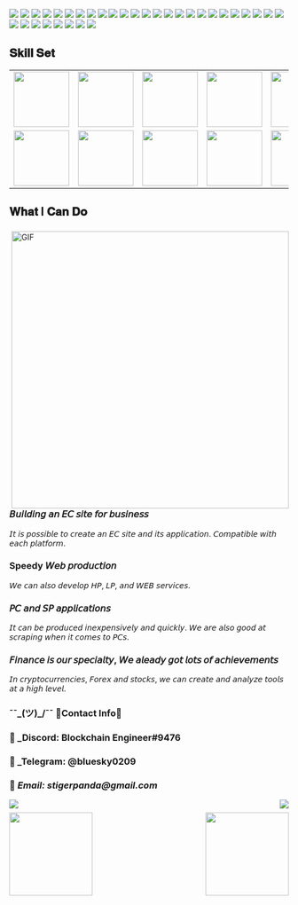 ![](https://img.shields.io/badge/Network-BitCoin-informational?style=flat&logo=bitcoin&logoColor=white&color=3bac3a)
![](https://img.shields.io/badge/Network-Ethereum-informational?style=flat&logo=ethereum&logoColor=white&color=3bac3a)
![](https://img.shields.io/badge/Language-Solidity-informational?style=flat&logo=solidity&logoColor=white&color=3bac3a)
![](https://img.shields.io/badge/Token-ERC721-informational?style=flat&logo=erc721&logoColor=white&color=3bac3a)
![](https://img.shields.io/badge/Token-ERC1155-informational?style=flat&logo=erc1155&logoColor=white&color=3bac3a)
![](https://img.shields.io/badge/Token-ERC20-informational?style=flat&logo=erc20&logoColor=white&color=3bac3a)
![](https://img.shields.io/badge/Framework-React-informational?style=flat&logo=react&logoColor=white&color=3bac3a)
![](https://img.shields.io/badge/Framework-Vue-informational?style=flat&logo=vue.js&logoColor=white&color=3bac3a)
![](https://img.shields.io/badge/Framework-Angular-informational?style=flat&logo=angular&logoColor=white&color=3bac3a)
![](https://img.shields.io/badge/Framework-Ruby_On_Rails-informational?style=flat&logo=ruby&logoColor=white&color=3bac3a)
![](https://img.shields.io/badge/Framework-Laravel-informational?style=flat&logo=laravel&logoColor=white&color=3bac3a)
![](https://img.shields.io/badge/Framework-Electron-informational?style=flat&logo=electron&logoColor=white&color=3bac3a)
![](https://img.shields.io/badge/Framework-React_Native-informational?style=flat&logo=react&logoColor=white&color=3bac3a)
![](https://img.shields.io/badge/Framework-Ionic-informational?style=flat&logo=ionic&logoColor=white&color=3bac3a)
![](https://img.shields.io/badge/Framework-Quasar-informational?style=flat&logo=quasar&logoColor=white&color=3bac3a)
![](https://img.shields.io/badge/Framework-Native_Script-informational?style=flat&logo=nativescript&logoColor=white&color=3bac3a)
![](https://img.shields.io/badge/Language-JavaScript-informational?style=flat&logo=javascript&logoColor=white&color=3bac3a)
![](https://img.shields.io/badge/Language-TypeScript-informational?style=flat&logo=typescript&logoColor=white&color=3bac3a)
![](https://img.shields.io/badge/Language-PHP-informational?style=flat&logo=php&logoColor=white&color=3bac3a)
![](https://img.shields.io/badge/Language-Python-informational?style=flat&logo=python&logoColor=white&color=3bac3a)
![](https://img.shields.io/badge/Language-Go-informational?style=flat&logo=go&logoColor=white&color=3bac3a)
![](https://img.shields.io/badge/CI/CD-Github_Action-informational?style=flat&logo=github&logoColor=white&color=3bac3a)
![](https://img.shields.io/badge/CI/CD-Jenkins-informational?style=flat&logo=jenkins&logoColor=white&color=3bac3a)
![](https://img.shields.io/badge/CI/CD-Circle_CI-informational?style=flat&logo=circleci&logoColor=white&color=3bac3a)
![](https://img.shields.io/badge/Database-PostgreSQL-informational?style=flat&logo=postgresql&logoColor=white&color=3bac3a)
![](https://img.shields.io/badge/Database-MySQL-informational?style=flat&logo=mysql&logoColor=white&color=3bac3a)
![](https://img.shields.io/badge/Database-MongoDB-informational?style=flat&logo=mongodb&logoColor=white&color=3bac3a)
![](https://img.shields.io/badge/Database-Sqlite-informational?style=flat&logo=sqlite&logoColor=white&color=3bac3a)
![](https://img.shields.io/badge/OS-MacOS-informational?style=flat&logo=apple&logoColor=white&color=3bac3a)
![](https://img.shields.io/badge/Shell-Bash-informational?style=flat&logo=gnu-bash&logoColor=white&color=3bac3a)
![](https://img.shields.io/badge/Tools-Docker-informational?style=flat&logo=docker&logoColor=white&color=3bac3a)
![](https://img.shields.io/badge/Cloud-Digital_Ocean-informational?style=flat&logo=digitalocean&logoColor=white&color=3bac3a)
![](https://img.shields.io/badge/Cloud-AWS-informational?style=flat&logo=Amazon&logoColor=white&color=3bac3a)

## 𝐒𝐤𝐢𝐥𝐥 𝐒𝐞𝐭
<table>
  <tr>
    <td><img src="https://cdn.iconscout.com/icon/free/png-64/nginx-4-1174926.png" width="100"></td>
    <td><img src="https://cdn.iconscout.com/icon/free/png-64/node-js-1174925.png" width="100"></td>
    <td><img src="https://cdn.iconscout.com/icon/free/png-64/react-3-1175109.png" width="100"></td>
    <td><img src="https://cdn.iconscout.com/icon/free/png-64/vue-282497.png" width="100"></td>
    <td><img src="https://cdn.iconscout.com/icon/free/png-64/javascript-24-1174950.png" width="100"></td>
    <td><img src="https://cdn.iconscout.com/icon/free/png-64/github-170-1175028.png" width="100"></td>
    <td><img src="https://cdn.iconscout.com/icon/free/png-64/mysql-18-1174938.png" width="100"></td>
    <td><img src="https://cdn.iconscout.com/icon/free/png-64/java-59-1174952.png" width="100"></td>
    <td><img src="https://cdn.iconscout.com/icon/free/png-64/cakephp-3-1175050.png" width="100"></td>
    <td><img src="https://cdn.iconscout.com/icon/free/png-64/html5-2474805-2056091.png" width="100"></td>
    <td><img src="https://cdn.iconscout.com/icon/free/png-64/webpack-1-1174980.png" width="100"></td>
    <td><img src="https://cdn.iconscout.com/icon/free/png-64/visualstudio-1-1174964.png" width="100"></td>
    <td><img src="https://cdn.iconscout.com/icon/free/png-64/django-11-1175036.png" width="100"></td>
    <td><img src="https://cdn.iconscout.com/icon/free/png-64/wordpress-2752021-2284838.png" width="100"></td>
   </tr>
    <tr>
      <td><img src="https://cdn.iconscout.com/icon/free/png-64/asp-3-226071.png" width="100"></td>
      <td><img src="https://cdn.iconscout.com/icon/free/png-64/python-2-226051.png" width="100"></td>
      <td><img src="https://cdn.iconscout.com/icon/free/png-64/laravel-226015.png" width="100"></td>
    <td><img src="https://cdn.iconscout.com/icon/free/png-64/typescript-1174965.png" width="100"></td>
    <td><img src="https://cdn.iconscout.com/icon/free/png-64/symfony-3-1174988.png" width="100"></td>
    <td><img src="https://cdn.iconscout.com/icon/free/png-64/swift-18-1174990.png" width="100"></td>
    <td><img src="https://cdn.iconscout.com/icon/free/png-64/rubymine-1175004.png" width="100"></td>
    <td><img src="https://cdn.iconscout.com/icon/free/png-64/ionic-4-1175016.png" width="100"></td>
    <td><img src="https://cdn.iconscout.com/icon/free/png-64/pycharm-1175008.png" width="100"></td>
    <td><img src="https://cdn.iconscout.com/icon/free/png-64/gradle-2-1174969.png" width="100"></td>
    <td><img src="https://cdn.iconscout.com/icon/free/png-64/go-76-1175027.png" width="100"></td>
    <td><img src="https://cdn.iconscout.com/icon/free/png-64/apple-1237-1174963.png" width="100"></td>
    <td><img src="https://cdn.iconscout.com/icon/free/png-64/electron-67-1175035.png" width="100"></td>
    <td><img src="https://cdn.iconscout.com/icon/free/png-64/angular-3-226070.png" width="100"></td>
   </tr>
  </table>
  
## 𝐖𝐡𝐚𝐭 I 𝐂𝐚𝐧 𝐃𝐨

<div>
<img align="right" alt="GIF" src="https://github.com/abhisheknaiidu/abhisheknaiidu/blob/master/code.gif?raw=true" width="500" />
 
### 𝘉𝘶𝘪𝘭𝘥𝘪𝘯𝘨 𝘢𝘯 𝘌𝘊 𝘴𝘪𝘵𝘦 𝘧𝘰𝘳 𝘣𝘶𝘴𝘪𝘯𝘦𝘴𝘴
𝘐𝘵 𝘪𝘴 𝘱𝘰𝘴𝘴𝘪𝘣𝘭𝘦 𝘵𝘰 𝘤𝘳𝘦𝘢𝘵𝘦 𝘢𝘯 𝘌𝘊 𝘴𝘪𝘵𝘦 𝘢𝘯𝘥 𝘪𝘵𝘴 𝘢𝘱𝘱𝘭𝘪𝘤𝘢𝘵𝘪𝘰𝘯. 𝘊𝘰𝘮𝘱𝘢𝘵𝘪𝘣𝘭𝘦 𝘸𝘪𝘵𝘩 𝘦𝘢𝘤𝘩 𝘱𝘭𝘢𝘵𝘧𝘰𝘳𝘮.

### Speedy 𝘞𝘦𝘣 𝘱𝘳𝘰𝘥𝘶𝘤𝘵𝘪𝘰𝘯
𝘞𝘦 𝘤𝘢𝘯 𝘢𝘭𝘴𝘰 𝘥𝘦𝘷𝘦𝘭𝘰𝘱 𝘏𝘗, 𝘓𝘗, 𝘢𝘯𝘥 𝘞𝘌𝘉 𝘴𝘦𝘳𝘷𝘪𝘤𝘦𝘴.

### 𝘗𝘊 𝘢𝘯𝘥 𝘚𝘗 𝘢𝘱𝘱𝘭𝘪𝘤𝘢𝘵𝘪𝘰𝘯𝘴
𝘐𝘵 𝘤𝘢𝘯 𝘣𝘦 𝘱𝘳𝘰𝘥𝘶𝘤𝘦𝘥 𝘪𝘯𝘦𝘹𝘱𝘦𝘯𝘴𝘪𝘷𝘦𝘭𝘺 𝘢𝘯𝘥 𝘲𝘶𝘪𝘤𝘬𝘭𝘺. 𝘞𝘦 𝘢𝘳𝘦 𝘢𝘭𝘴𝘰 𝘨𝘰𝘰𝘥 𝘢𝘵 𝘴𝘤𝘳𝘢𝘱𝘪𝘯𝘨 𝘸𝘩𝘦𝘯 𝘪𝘵 𝘤𝘰𝘮𝘦𝘴 𝘵𝘰 𝘗𝘊𝘴.

### 𝘍𝘪𝘯𝘢𝘯𝘤𝘦 𝘪𝘴 𝘰𝘶𝘳 𝘴𝘱𝘦𝘤𝘪𝘢𝘭𝘵𝘺, 𝘞𝘦 𝘢𝘭𝘦𝘢𝘥𝘺 𝘨𝘰𝘵 𝘭𝘰𝘵𝘴 𝘰𝘧 𝘢𝘤𝘩𝘪𝘦𝘷𝘦𝘮𝘦𝘯𝘵𝘴
𝘐𝘯 𝘤𝘳𝘺𝘱𝘵𝘰𝘤𝘶𝘳𝘳𝘦𝘯𝘤𝘪𝘦𝘴, 𝘍𝘰𝘳𝘦𝘹 𝘢𝘯𝘥 𝘴𝘵𝘰𝘤𝘬𝘴, 𝘸𝘦 𝘤𝘢𝘯 𝘤𝘳𝘦𝘢𝘵𝘦 𝘢𝘯𝘥 𝘢𝘯𝘢𝘭𝘺𝘻𝘦 𝘵𝘰𝘰𝘭𝘴 𝘢𝘵 𝘢 𝘩𝘪𝘨𝘩 𝘭𝘦𝘷𝘦𝘭.
  
### ¯¯\_(ツ)\_/¯¯ 👋Contact Info👋 <br>
### 🥳 _Discord: Blockchain Engineer#9476
### 📶 _Telegram: @bluesky0209
### 📧 _Email: stigerpanda@gmail.com_

</div>

<img align="left" src="https://visitor-badge.laobi.icu/badge?page_id=BestSilverTiger.BestSilverTiger" />
<img align="right" src="https://img.shields.io/github/followers/BestSilverTiger?label=Follow&style=social" />
<h1 align="center"></h1>
<img align="left" height="150px" src="https://github-readme-stats.vercel.app/api?username=BestSilverTiger&show_icons=true&theme=merko&count_private=true">
<img align="right" height="150px" src="https://github-readme-stats.vercel.app/api/top-langs/?username=anuraghazra&layout=compact&theme=merko&count_private=true">
